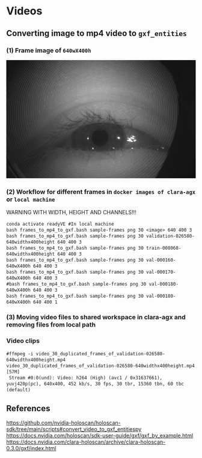 # Videos

## Converting image to mp4 video to `gxf_entities`
### (1) Frame image of `640wX400h`
![fig](../sample-frames/val-000160-640wX400h.png)


### (2) Workflow for different frames in `docker images of clara-agx` or `local machine`
WARNING WITH WIDTH, HEIGHT AND CHANNELS!!!
```
conda activate readyVE #In local machine
bash frames_to_mp4_to_gxf.bash sample-frames png 30 <image> 640 400 3
bash frames_to_mp4_to_gxf.bash sample-frames png 30 validation-026580-640widthx400height 640 400 3
bash frames_to_mp4_to_gxf.bash sample-frames png 30 train-008068-640widthx400height 640 400 3
bash frames_to_mp4_to_gxf.bash sample-frames png 30 val-000160-640wX400h 640 400 3
bash frames_to_mp4_to_gxf.bash sample-frames png 30 val-000170-640wX400h 640 400 3
#bash frames_to_mp4_to_gxf.bash sample-frames png 30 val-000180-640wX400h 640 400 3
bash frames_to_mp4_to_gxf.bash sample-frames png 30 val-000180-640wX400h 640 400 1
```

### (3) Moving video files to shared workspace in clara-agx and removing files from local path

### Video clips
```
#ffmpeg -i video_30_duplicated_frames_of_validation-026580-640widthx400height.mp4 
video_30_duplicated_frames_of_validation-026580-640widthx400height.mp4 [57M]
 Stream #0:0(und): Video: h264 (High) (avc1 / 0x31637661), yuvj420p(pc), 640x400, 452 kb/s, 30 fps, 30 tbr, 15360 tbn, 60 tbc (default)
```


## References
https://github.com/nvidia-holoscan/holoscan-sdk/tree/main/scripts#convert_video_to_gxf_entitiespy
https://docs.nvidia.com/holoscan/sdk-user-guide/gxf/gxf_by_example.html
https://docs.nvidia.com/clara-holoscan/archive/clara-holoscan-0.3.0/gxf/index.html

